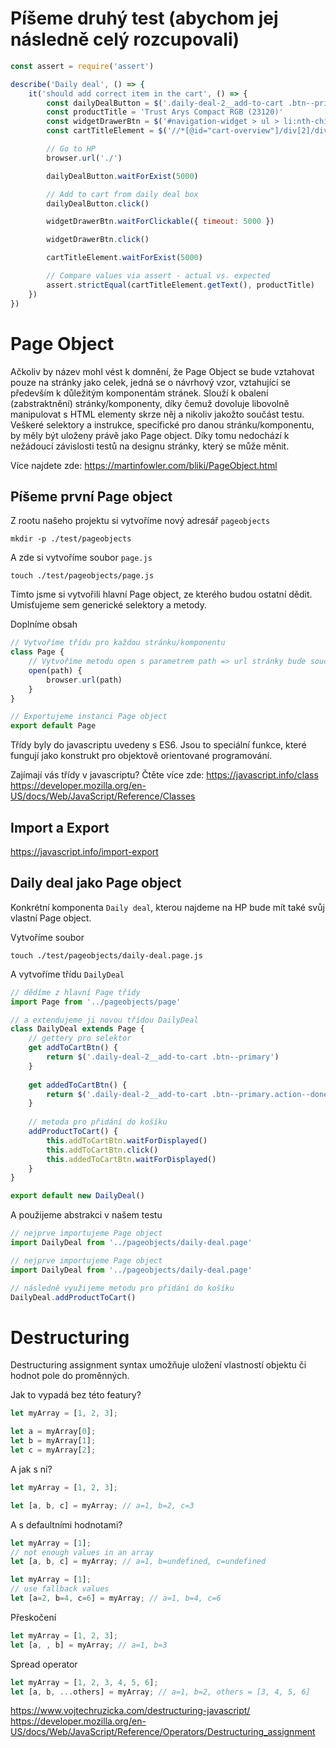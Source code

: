 # Píšeme druhý test (abychom jej následně celý rozcupovali)

```javascript
const assert = require('assert')

describe('Daily deal', () => {
    it('should add correct item in the cart', () => {
    	const dailyDealButton = $('.daily-deal-2__add-to-cart .btn--primary')
        const productTitle = 'Trust Arys Compact RGB (23120)'
        const widgetDrawerBtn = $('#navigation-widget > ul > li:nth-child(4) > div.drw--down.drw--right #proceed-to-cart')
        const cartTitleElement = $('//*[@id="cart-overview"]/div[2]/div/div[2]/div[2]/article/div[1]/div[1]/div/h3/a')

    	// Go to HP
        browser.url('./')

        dailyDealButton.waitForExist(5000)

        // Add to cart from daily deal box
        dailyDealButton.click()

        widgetDrawerBtn.waitForClickable({ timeout: 5000 })

        widgetDrawerBtn.click()

        cartTitleElement.waitForExist(5000)

        // Compare values via assert - actual vs. expected
        assert.strictEqual(cartTitleElement.getText(), productTitle)
    })
})
```

# Page Object

Ačkoliv by název mohl vést k domnění, že Page Object se bude vztahovat pouze na stránky jako celek, jedná se o návrhový vzor, vztahující se především k důležitým komponentám stránek.
Slouží k obalení (zabstraktnění) stránky/komponenty, díky čemuž dovoluje libovolně manipulovat s HTML elementy skrze něj a nikoliv jakožto součást testu. Veškeré selektory a instrukce, specifické pro danou stránku/komponentu, by měly být uloženy právě jako Page object. Díky tomu nedochází k nežádoucí závislosti testů na designu stránky, který se může měnit.

Více najdete zde: https://martinfowler.com/bliki/PageObject.html

## Píšeme první Page object

Z rootu našeho projektu si vytvoříme nový adresář `pageobjects`
```
mkdir -p ./test/pageobjects
```

A zde si vytvoříme soubor `page.js`
```
touch ./test/pageobjects/page.js
```

Tímto jsme si vytvořili hlavní Page object, ze kterého budou ostatní dědit. Umisťujeme sem generické selektory a metody.

Doplníme obsah
```javascript
// Vytvoříme třídu pro každou stránku/komponentu
class Page {
    // Vytvoříme metodu open s parametrem path => url stránky bude součástí jejího page objektu, namísto konkrétního testu
    open(path) {
        browser.url(path)
    }
}

// Exportujeme instanci Page object
export default Page
```

Třídy byly do javascriptu uvedeny s ES6. Jsou to speciální funkce, které fungují jako konstrukt pro objektově orientované programování.

Zajímají vás třídy v javascriptu? Čtěte více zde:
https://javascript.info/class
https://developer.mozilla.org/en-US/docs/Web/JavaScript/Reference/Classes

## Import a Export

https://javascript.info/import-export

## Daily deal jako Page object

Konkrétní komponenta `Daily deal`, kterou najdeme na HP bude mít také svůj vlastní Page object.

Vytvoříme soubor
```
touch ./test/pageobjects/daily-deal.page.js
```

A vytvoříme třídu `DailyDeal`
```javascript
// dědíme z hlavní Page třídy
import Page from '../pageobjects/page'

// a extendujeme ji novou třídou DailyDeal
class DailyDeal extends Page {
    // gettery pro selektor
    get addToCartBtn() {
        return $('.daily-deal-2__add-to-cart .btn--primary')
    }
    
    get addedToCartBtn() {
        return $('.daily-deal-2__add-to-cart .btn--primary.action--done')
    }
    
    // metoda pro přidání do košíku
    addProductToCart() {
        this.addToCartBtn.waitForDisplayed()
        this.addToCartBtn.click()
        this.addedToCartBtn.waitForDisplayed()
    }
}

export default new DailyDeal()
```

A použijeme abstrakci v našem testu
```javascript
// nejprve importujeme Page object
import DailyDeal from '../pageobjects/daily-deal.page'
```

```javascript
// nejprve importujeme Page object
import DailyDeal from '../pageobjects/daily-deal.page'
```

```javascript
// následně využijeme metodu pro přidání do košíku
DailyDeal.addProductToCart()
```

# Destructuring

Destructuring assignment syntax umožňuje uložení vlastností objektu či hodnot pole do proměnných.

Jak to vypadá bez této featury?
```javascript
let myArray = [1, 2, 3];

let a = myArray[0];
let b = myArray[1];
let c = myArray[2];
```

A jak s ní?
```javascript
let myArray = [1, 2, 3];

let [a, b, c] = myArray; // a=1, b=2, c=3
```

A s defaultními hodnotami?
```javascript
let myArray = [1];
// not enough values in an array
let [a, b, c] = myArray; // a=1, b=undefined, c=undefined
```

```javascript
let myArray = [1];
// use fallback values
let [a=2, b=4, c=6] = myArray; // a=1, b=4, c=6
```

Přeskočení
```javascript
let myArray = [1, 2, 3];
let [a, , b] = myArray; // a=1, b=3
```

Spread operator
```javascript
let myArray = [1, 2, 3, 4, 5, 6];
let [a, b, ...others] = myArray; // a=1, b=2, others = [3, 4, 5, 6]
```

https://www.vojtechruzicka.com/destructuring-javascript/
https://developer.mozilla.org/en-US/docs/Web/JavaScript/Reference/Operators/Destructuring_assignment
